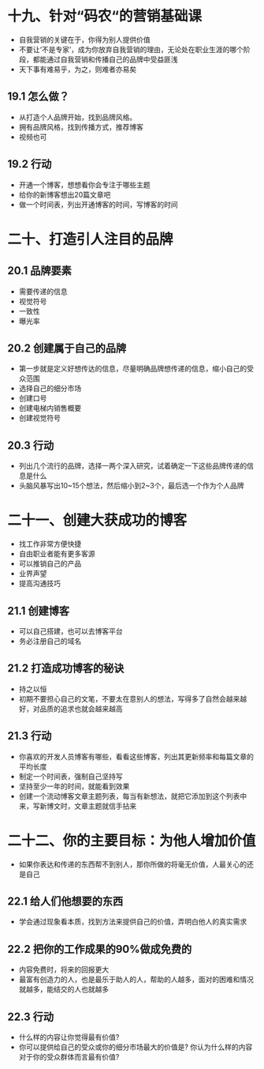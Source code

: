 # 十九、针对“码农“的营销基础课

- 自我营销的关键在于，你得为别人提供价值
-  不要让‘不是专家’，成为你放弃自我营销的理由，无论处在职业生涯的哪个阶段，都能通过自我营销和传播自己的品牌中受益匪浅
- 天下事有难易乎，为之，则难者亦易矣

## 19.1 怎么做？

- 从打造个人品牌开始，找到品牌风格。
- 拥有品牌风格，找到传播方式，推荐博客
- 视频也可

## 19.2 行动

- 开通一个博客，想想看你会专注于哪些主题
- 给你的新博客想出20篇文章吧
- 做一个时间表，列出开通博客的时间，写博客的时间

# 二十、打造引人注目的品牌

## 20.1 品牌要素

- 需要传递的信息
- 视觉符号
- 一致性
- 曝光率

## 20.2 创建属于自己的品牌

- 第一步就是定义好想传达的信息，尽量明确品牌想传递的信息，缩小自己的受众范围
- 选择自己的细分市场
- 创建口号
- 创建电梯内销售概要
- 创建视觉符号

## 20.3 行动

- 列出几个流行的品牌，选择一两个深入研究，试着确定一下这些品牌传递的信息是什么
- 头脑风暴写出10~15个想法，然后缩小到2~3个，最后选一个作为个人品牌

# 二十一、创建大获成功的博客

- 找工作非常方便快捷
- 自由职业者能有更多客源
- 可以推销自己的产品
- 业界声望
- 提高沟通技巧

## 21.1 创建博客

- 可以自己搭建，也可以去博客平台
- 务必注册自己的域名

## 21.2 打造成功博客的秘诀

- 持之以恒
- 初期不要担心自己的文笔，不要太在意别人的想法，写得多了自然会越来越好，对品质的追求也就会越来越高

## 21.3 行动

- 你喜欢的开发人员博客有哪些，看看这些博客，列出其更新频率和每篇文章的平均长度
- 制定一个时间表，强制自己坚持写
- 坚持至少一年的时间，就能看到效果
- 创建一个流动博客文章主题列表，每当有新想法，就把它添加到这个列表中来，写新博文时，文章主题就信手拈来

# 二十二、你的主要目标：为他人增加价值

- 如果你表达和传递的东西帮不到别人，那你所做的将毫无价值，人最关心的还是自己

## 22.1 给人们他想要的东西

- 学会通过现象看本质，找到方法来提供自己的价值，弄明白他人的真实需求

## 22.2 把你的工作成果的90%做成免费的

- 内容免费时，将来的回报更大
- 最富有创造力的人，也是最乐于助人的人，帮助的人越多，面对的困难和情况就越多，能结交的人也就越多

## 22.3 行动

- 什么样的内容让你觉得最有价值? 
- 你可以提供给自己的受众或你的细分市场最大的价值是? 你认为什么样的内容对于你的受众群体而言最有价值?



